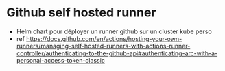 # Github self hosted runner

- Helm chart pour déployer un runner github sur un cluster kube perso
- ref https://docs.github.com/en/actions/hosting-your-own-runners/managing-self-hosted-runners-with-actions-runner-controller/authenticating-to-the-github-api#authenticating-arc-with-a-personal-access-token-classic